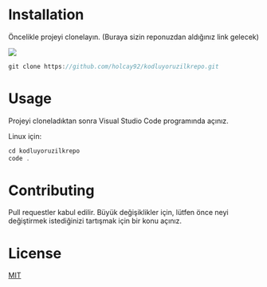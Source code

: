 # Installation #

Öncelikle projeyi clonelayın. (Buraya sizin reponuzdan aldığınız link gelecek)


![](https://raw.githubusercontent.com/Kodluyoruz/taskforce/git/git/markdown-nedir-nasil-kullaniriz-/figures/projeRepo.png)


```c
git clone https://github.com/holcay92/kodluyoruzilkrepo.git
```

# Usage #

Projeyi cloneladıktan sonra Visual Studio Code programında açınız.

Linux için:

```c
cd kodluyoruzilkrepo
code .
```

# Contributing #

Pull requestler kabul edilir. Büyük değişiklikler için, lütfen önce neyi değiştirmek istediğinizi tartışmak için bir konu açınız.

# License #

[MIT](https://choosealicense.com/licenses/mit/)



